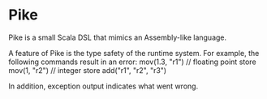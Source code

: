 Pike
========================

Pike is a small Scala DSL that mimics an Assembly-like language.

A feature of Pike is the type safety of the runtime system. For example, the following commands result in an error:
mov(1.3, "r1") // floating point store
mov(1, "r2")   // integer store
add("r1", "r2", "r3")

In addition, exception output indicates what went wrong.
